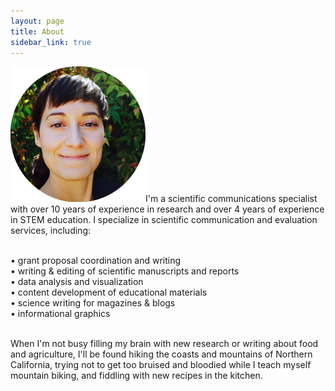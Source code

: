 ```yaml
---
layout: page
title: About
sidebar_link: true
---
```


<p class="message">
<img src="assets/images/Website_headshot.png">I'm a scientific communications specialist with over 10 years of experience in research and over 4 years of experience in STEM education. I specialize in scientific communication and evaluation services, including:<br><br>

• grant proposal coordination and writing<br>
• writing & editing of scientific manuscripts and reports<br>
• data analysis and visualization<br>
• content development of educational materials<br>
• science writing for magazines & blogs<br>
• informational graphics<br><br>

When I'm not busy filling my brain with new research or writing about food and agriculture, I'll be found hiking the coasts and mountains of Northern California, trying not to get too bruised and bloodied while I teach myself mountain biking, and fiddling with new recipes in the kitchen.
</p><br>
